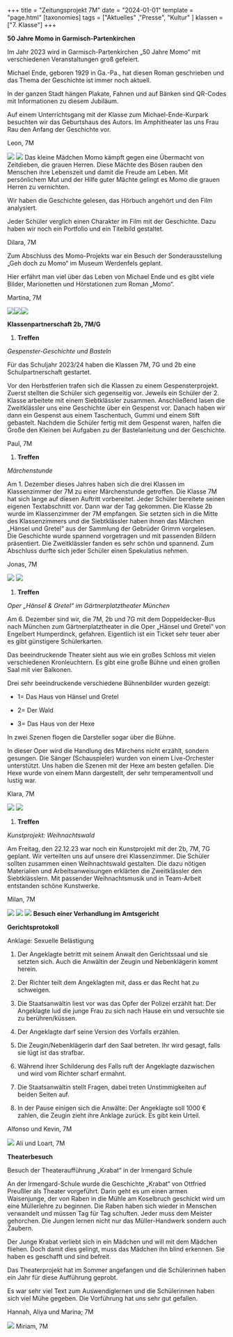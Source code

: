 +++
title = "Zeitungsprojekt 7M"
date = "2024-01-01"
template = "page.html"
[taxonomies]
tags = ["Aktuelles" ,"Presse", "Kultur" ]
klassen = ["7. Klasse"]
+++


**50 Jahre Momo in Garmisch-Partenkirchen**

Im Jahr 2023 wird in Garmisch-Partenkirchen „50 Jahre Momo“ mit
verschiedenen Veranstaltungen groß gefeiert.

Michael Ende, geboren 1929 in Ga.-Pa., hat diesen Roman geschrieben und
das Thema der Geschichte ist immer noch aktuell.

In der ganzen Stadt hängen Plakate, Fahnen und auf Bänken sind QR-Codes
mit Informationen zu diesem Jubiläum.

<!-- more -->

Auf einem Unterrichtsgang mit der Klasse zum Michael-Ende-Kurpark
besuchten wir das Geburtshaus des Autors. Im Amphitheater las uns Frau
Rau den Anfang der Geschichte vor.

Leon, 7M

![](images/image1.jpeg)
![](images/image2.jpeg)
Das kleine Mädchen Momo kämpft gegen eine Übermacht von Zeitdieben, die
grauen Herren. Diese Mächte des Bösen rauben den Menschen ihre
Lebenszeit und damit die Freude am Leben. Mit persönlichem Mut und der
Hilfe guter Mächte gelingt es Momo die grauen Herren zu vernichten.

Wir haben die Geschichte gelesen, das Hörbuch angehört und den Film
analysiert.

Jeder Schüler verglich einen Charakter im Film mit der Geschichte. Dazu
haben wir noch ein Portfolio und ein Titelbild gestaltet.

Dilara, 7M

Zum Abschluss des Momo-Projekts war ein Besuch der Sonderausstellung
„Geh doch zu Momo“ im Museum Werdenfels geplant.

Hier erfährt man viel über das Leben von Michael Ende und es gibt viele
Bilder, Marionetten und Hörstationen zum Roman „Momo“.

Martina, 7M

![](images/image3.jpeg)![](images/image4.png)![](images/image5.png)

**Klassenpartnerschaft 2b, 7M/G**

1.  **Treffen**

*Gespenster-Geschichte und Basteln*

Für das Schuljahr 2023/24 haben die Klassen 7M, 7G und 2b eine
Schulpartnerschaft gestartet.

Vor den Herbstferien trafen sich die Klassen zu einem Gespensterprojekt.
Zuerst stellten die Schüler sich gegenseitig vor. Jeweils ein Schüler
der 2. Klasse arbeitete mit einem Siebtklässler zusammen. Anschließend
lasen die Zweitklässler uns eine Geschichte über ein Gespenst vor.
Danach haben wir dann ein Gespenst aus einem Taschentuch, Gummi und
einem Stift gebastelt. Nachdem die Schüler fertig mit dem Gespenst
waren, halfen die Große den Kleinen bei Aufgaben zu der Bastelanleitung
und der Geschichte.

Paul, 7M

1.  **Treffen**

*Märchenstunde*

Am 1. Dezember dieses Jahres haben sich die drei Klassen im
Klassenzimmer der 7M zu einer Märchenstunde getroffen. Die Klasse 7M hat
sich lange auf diesen Auftritt vorbereitet. Jeder Schüler bereitete
seinen eigenen Textabschnitt vor. Dann war der Tag gekommen. Die Klasse
2b wurde im Klassenzimmer der 7M empfangen. Sie setzten sich in die
Mitte des Klassenzimmers und die Siebtklässler haben ihnen das Märchen
„Hänsel und Gretel“ aus der Sammlung der Gebrüder Grimm vorgelesen. Die
Geschichte wurde spannend vorgetragen und mit passenden Bildern
präsentiert. Die Zweitklässler fanden es sehr schön und spannend. Zum
Abschluss durfte sich jeder Schüler einen Spekulatius nehmen.

Jonas, 7M

![](images/image6.jpeg)
![](images/image7.jpeg)

1.  **Treffen**

*Oper „Hänsel & Gretel“ im Gärtnerplatztheater München*

Am 6. Dezember sind wir, die 7M, 2b und 7G mit dem Doppeldecker-Bus nach
München zum Gärtnerplatztheater in die Oper „Hänsel und Gretel“ von
Engelbert Humperdinck, gefahren. Eigentlich ist ein Ticket sehr teuer
aber es gibt günstigere Schülerkarten.

Das beeindruckende Theater sieht aus wie ein großes Schloss mit vielen
verschiedenen Kronleuchtern. Es gibt eine große Bühne und einen großen
Saal mit vier Balkonen.

Drei sehr beeindruckende verschiedene Bühnenbilder wurden gezeigt:

-   1= Das Haus von Hänsel und Gretel

-   2= Der Wald

-   3= Das Haus von der Hexe

In zwei Szenen flogen die Darsteller sogar über die Bühne.

In dieser Oper wird die Handlung des Märchens nicht erzählt, sondern
gesungen. Die Sänger (Schauspieler) wurden von einem Live-Orchester
unterstützt. Uns haben die Szenen mit der Hexe am besten gefallen. Die
Hexe wurde von einem Mann dargestellt, der sehr temperamentvoll und
lustig war.

Klara, 7M

![](images/image8.jpeg)
![](images/image9.jpeg)

1.  **Treffen**

*Kunstprojekt: Weihnachtswald*

Am Freitag, den 22.12.23 war noch ein Kunstprojekt mit der 2b, 7M, 7G
geplant. Wir verteilten uns auf unsere drei Klassenzimmer. Die Schüler
sollten zusammen einen Weihnachtswald gestalten. Die dazu nötigen
Materialien und Arbeitsanweisungen erklärten die Zweitklässler den
Siebtklässlern. Mit passender Weihnachtsmusik und in Team-Arbeit
entstanden schöne Kunstwerke.

Milan, 7M

![](images/image10.jpeg)
![](images/image11.jpeg)
![](images/image12.jpeg)
**Besuch einer Verhandlung im Amtsgericht**

**Gerichtsprotokoll**

Anklage: Sexuelle Belästigung

1.  Der Angeklagte betritt mit seinem Anwalt den Gerichtssaal und sie
    setzten sich. Auch die Anwältin der Zeugin und Nebenklägerin
    kommt herein.

2.  Der Richter teilt dem Angeklagten mit, dass er das Recht hat
    zu schweigen.

3.  Die Staatsanwältin liest vor was das Opfer der Polizei erzählt hat:
    Der Angeklagte lud die junge Frau zu sich nach Hause ein und
    versuchte sie zu berühren/küssen.

4.  Der Angeklagte darf seine Version des Vorfalls erzählen.

5.  Die Zeugin/Nebenklägerin darf den Saal betreten. Ihr wird gesagt,
    falls sie lügt ist das strafbar.

6.  Während ihrer Schilderung des Falls ruft der Angeklagte dazwischen
    und wird vom Richter scharf ermahnt.

7.  Die Staatsanwältin stellt Fragen, dabei treten Unstimmigkeiten auf
    beiden Seiten auf.

8.  In der Pause einigen sich die Anwälte: Der Angeklagte soll 1000 €
    zahlen, die Zeugin zieht ihre Anklage zurück. Es gibt kein Urteil.

Alfonso und Kevin, 7M

![](images/image13.jpeg) Ali und Loart, 7M

**Theaterbesuch**

Besuch der Theateraufführung „Krabat“ in der Irmengard Schule

An der Irmengard-Schule wurde die Geschichte „Krabat“ von Ottfried
Preußler als Theater vorgeführt. Darin geht es um einen armen
Waisenjunge, der von Raben in die Mühle am Koselbruch geschickt wird um
eine Müllerlehre zu beginnen. Die Raben haben sich wieder in Menschen
verwandelt und müssen Tag für Tag schuften. Jeder muss dem Meister
gehorchen. Die Jungen lernen nicht nur das Müller-Handwerk sondern auch
Zaubern.

Der Junge Krabat verliebt sich in ein Mädchen und will mit dem Mädchen
fliehen. Doch damit dies gelingt, muss das Mädchen ihn blind erkennen.
Sie haben es geschafft und sind befreit.

Das Theaterprojekt hat im Sommer angefangen und die Schülerinnen haben
ein Jahr für diese Aufführung geprobt.

Es war sehr viel Text zum Auswendiglernen und die Schülerinnen haben
sich viel Mühe gegeben. Die Vorführung hat uns sehr gut gefallen.

Hannah, Aliya und Marina; 7M

![](images/image14.jpeg) Miriam, 7M
